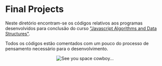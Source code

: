 # Final Projects

Neste diretório encontram-se os códigos relativos aos programas desenvolvidos para conclusão do curso ["Javascript Algorithms and Data Structures"](../README.md).

Todos os códigos estão comentados com um pouco do processo de pensamento necessário para o desenvolvimento.

<div align="center">
  <img src="https://mir-s3-cdn-cf.behance.net/project_modules/disp/6b0a4723643185.5632658f1cdf6.png" alt="See you space cowboy...">
</div>